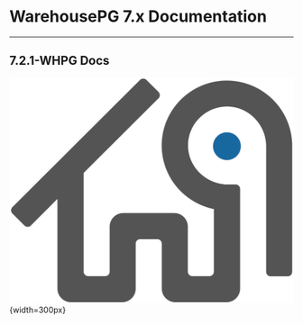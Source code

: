 # WarehousePG 7.x Documentation

---

## 7.2.1-WHPG Docs

![WarehousePG](../../public/dark_gray_logo_no_text.png "WarehousePG"){width=300px}

